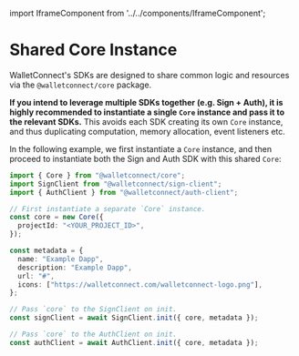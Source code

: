 import IframeComponent from '../../components/IframeComponent';

# Shared Core Instance

WalletConnect's SDKs are designed to share common logic and resources via the `@walletconnect/core` package.

**If you intend to leverage multiple SDKs together (e.g. Sign + Auth), it is highly recommended to instantiate
a single `Core` instance and pass it to the relevant SDKs.** This avoids each SDK creating its own `Core` instance,
and thus duplicating computation, memory allocation, event listeners etc.

In the following example, we first instantiate a `Core` instance, and then proceed to instantiate both the Sign
and Auth SDK with this shared `Core`:

```ts
import { Core } from "@walletconnect/core";
import SignClient from "@walletconnect/sign-client";
import { AuthClient } from "@walletconnect/auth-client";

// First instantiate a separate `Core` instance.
const core = new Core({
  projectId: "<YOUR_PROJECT_ID>",
});

const metadata = {
  name: "Example Dapp",
  description: "Example Dapp",
  url: "#",
  icons: ["https://walletconnect.com/walletconnect-logo.png"],
};

// Pass `core` to the SignClient on init.
const signClient = await SignClient.init({ core, metadata });

// Pass `core` to the AuthClient on init.
const authClient = await AuthClient.init({ core, metadata });
```

<IframeComponent />
